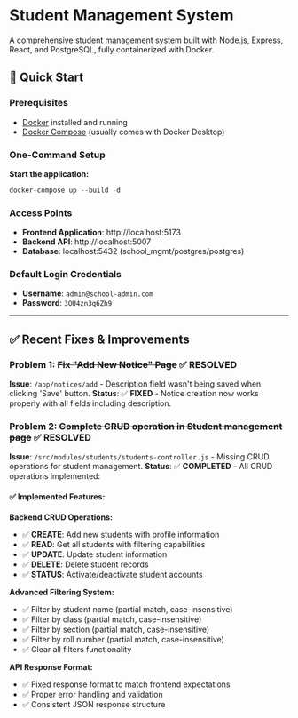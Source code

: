 # Student Management System

A comprehensive student management system built with Node.js, Express, React, and PostgreSQL, fully containerized with Docker.

## 🚀 Quick Start

### Prerequisites

- [Docker](https://www.docker.com/get-started) installed and running
- [Docker Compose](https://docs.docker.com/compose/install/) (usually comes with Docker Desktop)

### One-Command Setup

**Start the application:**

```powershell
docker-compose up --build -d
```

### Access Points

- **Frontend Application**: http://localhost:5173
- **Backend API**: http://localhost:5007
- **Database**: localhost:5432 (school_mgmt/postgres/postgres)

### Default Login Credentials

- **Username**: `admin@school-admin.com`
- **Password**: `3OU4zn3q6Zh9`

---

## ✅ Recent Fixes & Improvements

### Problem 1: ~~Fix "Add New Notice" Page~~ ✅ RESOLVED

**Issue**: `/app/notices/add` - Description field wasn't being saved when clicking 'Save' button.
**Status**: ✅ **FIXED** - Notice creation now works properly with all fields including description.

### Problem 2: ~~Complete CRUD operation in Student management page~~ ✅ RESOLVED

**Issue**: `/src/modules/students/students-controller.js` - Missing CRUD operations for student management.
**Status**: ✅ **COMPLETED** - All CRUD operations implemented:

#### ✅ Implemented Features:

**Backend CRUD Operations:**

- ✅ **CREATE**: Add new students with profile information
- ✅ **READ**: Get all students with filtering capabilities
- ✅ **UPDATE**: Update student information
- ✅ **DELETE**: Delete student records
- ✅ **STATUS**: Activate/deactivate student accounts

**Advanced Filtering System:**

- ✅ Filter by student name (partial match, case-insensitive)
- ✅ Filter by class (partial match, case-insensitive)
- ✅ Filter by section (partial match, case-insensitive)
- ✅ Filter by roll number (partial match, case-insensitive)
- ✅ Clear all filters functionality

**API Response Format:**

- ✅ Fixed response format to match frontend expectations
- ✅ Proper error handling and validation
- ✅ Consistent JSON response structure
